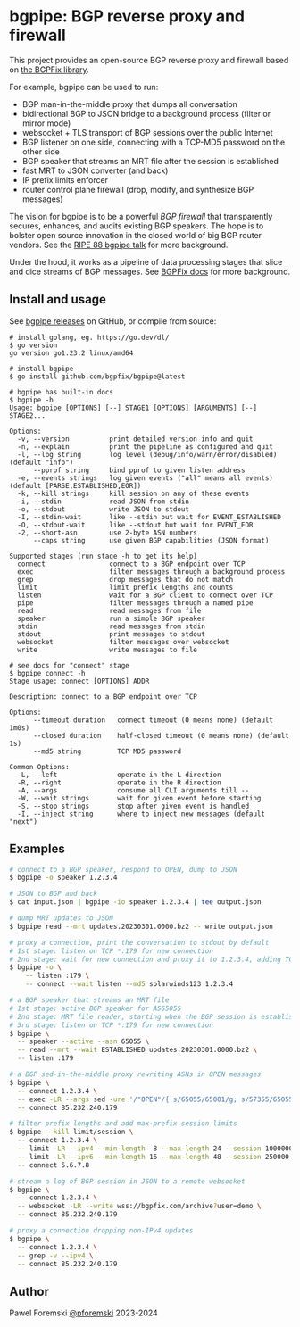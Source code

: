 # bgpipe: BGP reverse proxy and firewall

This project provides an open-source BGP reverse proxy and firewall based on [the BGPFix library](https://github.com/bgpfix/bgpfix).

For example, bgpipe can be used to run:

 * BGP man-in-the-middle proxy that dumps all conversation
 * bidirectional BGP to JSON bridge to a background process (filter or mirror mode)
 * websocket + TLS transport of BGP sessions over the public Internet
 * BGP listener on one side, connecting with a TCP-MD5 password on the other side
 * BGP speaker that streams an MRT file after the session is established
 * fast MRT to JSON converter (and back)
 * IP prefix limits enforcer
 * router control plane firewall (drop, modify, and synthesize BGP messages)
 
The vision for bgpipe is to be a powerful *BGP firewall* that transparently secures, enhances, and audits existing BGP speakers. The hope is to bolster open source innovation in the closed world of big BGP router vendors. See the [RIPE 88 bgpipe talk](https://ripe88.ripe.net/archives/video/1365/) for more background.

Under the hood, it works as a pipeline of data processing stages that slice and dice streams of BGP messages. See [BGPFix docs](https://github.com/bgpfix/bgpfix) for more background.

## Install and usage

See [bgpipe releases](https://github.com/bgpfix/bgpipe/releases/) on GitHub, or compile from source:

```
# install golang, eg. https://go.dev/dl/
$ go version
go version go1.23.2 linux/amd64

# install bgpipe
$ go install github.com/bgpfix/bgpipe@latest

# bgpipe has built-in docs
$ bgpipe -h
Usage: bgpipe [OPTIONS] [--] STAGE1 [OPTIONS] [ARGUMENTS] [--] STAGE2...

Options:
  -v, --version          print detailed version info and quit
  -n, --explain          print the pipeline as configured and quit
  -l, --log string       log level (debug/info/warn/error/disabled) (default "info")
      --pprof string     bind pprof to given listen address
  -e, --events strings   log given events ("all" means all events) (default [PARSE,ESTABLISHED,EOR])
  -k, --kill strings     kill session on any of these events
  -i, --stdin            read JSON from stdin
  -o, --stdout           write JSON to stdout
  -I, --stdin-wait       like --stdin but wait for EVENT_ESTABLISHED
  -O, --stdout-wait      like --stdout but wait for EVENT_EOR
  -2, --short-asn        use 2-byte ASN numbers
      --caps string      use given BGP capabilities (JSON format)

Supported stages (run stage -h to get its help)
  connect                connect to a BGP endpoint over TCP
  exec                   filter messages through a background process
  grep                   drop messages that do not match
  limit                  limit prefix lengths and counts
  listen                 wait for a BGP client to connect over TCP
  pipe                   filter messages through a named pipe
  read                   read messages from file
  speaker                run a simple BGP speaker
  stdin                  read messages from stdin
  stdout                 print messages to stdout
  websocket              filter messages over websocket
  write                  write messages to file

# see docs for "connect" stage
$ bgpipe connect -h
Stage usage: connect [OPTIONS] ADDR

Description: connect to a BGP endpoint over TCP

Options:
      --timeout duration   connect timeout (0 means none) (default 1m0s)
      --closed duration    half-closed timeout (0 means none) (default 1s)
      --md5 string         TCP MD5 password

Common Options:
  -L, --left               operate in the L direction
  -R, --right              operate in the R direction
  -A, --args               consume all CLI arguments till --
  -W, --wait strings       wait for given event before starting
  -S, --stop strings       stop after given event is handled
  -I, --inject string      where to inject new messages (default "next")
```

## Examples

```bash
# connect to a BGP speaker, respond to OPEN, dump to JSON
$ bgpipe -o speaker 1.2.3.4

# JSON to BGP and back
$ cat input.json | bgpipe -io speaker 1.2.3.4 | tee output.json

# dump MRT updates to JSON
$ bgpipe read --mrt updates.20230301.0000.bz2 -- write output.json

# proxy a connection, print the conversation to stdout by default
# 1st stage: listen on TCP *:179 for new connection
# 2nd stage: wait for new connection and proxy it to 1.2.3.4, adding TCP-MD5
$ bgpipe -o \
	-- listen :179 \
	-- connect --wait listen --md5 solarwinds123 1.2.3.4

# a BGP speaker that streams an MRT file
# 1st stage: active BGP speaker for AS65055
# 2nd stage: MRT file reader, starting when the BGP session is established
# 3rd stage: listen on TCP *:179 for new connection
$ bgpipe \
  -- speaker --active --asn 65055 \
  -- read --mrt --wait ESTABLISHED updates.20230301.0000.bz2 \
  -- listen :179

# a BGP sed-in-the-middle proxy rewriting ASNs in OPEN messages
$ bgpipe \
  -- connect 1.2.3.4 \
  -- exec -LR --args sed -ure '/"OPEN"/{ s/65055/65001/g; s/57355/65055/g }' \
  -- connect 85.232.240.179

# filter prefix lengths and add max-prefix session limits
$ bgpipe --kill limit/session \
  -- connect 1.2.3.4 \
  -- limit -LR --ipv4 --min-length  8 --max-length 24 --session 1000000 \
  -- limit -LR --ipv6 --min-length 16 --max-length 48 --session 250000 \
  -- connect 5.6.7.8

# stream a log of BGP session in JSON to a remote websocket
$ bgpipe \
  -- connect 1.2.3.4 \
  -- websocket -LR --write wss://bgpfix.com/archive?user=demo \
  -- connect 85.232.240.179

# proxy a connection dropping non-IPv4 updates
$ bgpipe \
  -- connect 1.2.3.4 \
  -- grep -v --ipv4 \
  -- connect 85.232.240.179
```

## Author

Pawel Foremski [@pforemski](https://twitter.com/pforemski) 2023-2024
